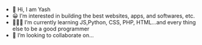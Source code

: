 - 👋 Hi, I am Yash
- 😀 I’m interested in building the best websites, apps, and softwares, etc.
- 👨🏻‍💻 I’m currently learning JS,Python, CSS, PHP, HTML...and every thing else to be a good programmer
- 🤝 I’m looking to collaborate on...
<!---
262626yashbendresh/262626yashbendresh is a ✨ special ✨ repository because its `README.md` (this file) appears on your GitHub profile.
You can click the Preview link to take a look at your changes.
--->
